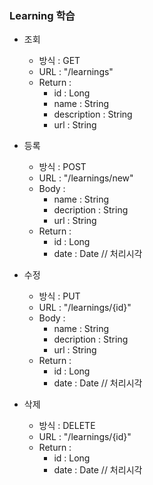 ### Learning 학습

* 조회

    - 방식 : GET 
    - URL : "/learnings"
    - Return :
        - id : Long
        - name : String
        - description : String
        - url : String

* 등록

    - 방식 : POST 
    - URL : "/learnings/new"
    - Body : 
        - name : String
        - decription : String
        - url : String
    - Return :
        - id : Long 
        - date : Date // 처리시각 

* 수정

    - 방식 : PUT 
    - URL : "/learnings/{id}"
    - Body : 
        - name : String
        - decription : String
        - url : String
    - Return :
        - id : Long 
        - date : Date // 처리시각 

* 삭제

    - 방식 : DELETE 
    - URL : "/learnings/{id}"
    - Return :
        - id : Long 
        - date : Date // 처리시각 
